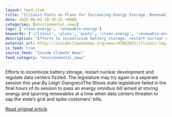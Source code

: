 ```yaml
---
layout: feed_item
title: "Illinois Punts on Plans for Increasing Energy Storage, Renewables"
date: 2025-06-03 18:29:25 +0000
categories: [environmental_news]
tags: ['clean-energy', 'renewable-energy']
keywords: ['illinois', 'plans', 'punts', 'clean-energy', 'renewable-energy']
description: "Efforts to incentivize battery storage, restart nuclear development and regulate data centers fizzled"
external_url: https://insideclimatenews.org/news/03062025/illinois-legislature-punts-energy-storage-renewables-plans/
is_feed: true
source_feed: "Inside Climate News"
feed_category: "environmental_news"
---
```


Efforts to incentivize battery storage, restart nuclear development and regulate data centers fizzled. The legislature may try again in a separate session this year.By Leigh GiangrecoThe Illinois state legislature failed in the final hours of its session to pass an energy omnibus bill aimed at storing energy and spurring renewables at a time when data centers threaten to sap the state’s grid and spike customers’ bills.

[Read original article](https://insideclimatenews.org/news/03062025/illinois-legislature-punts-energy-storage-renewables-plans/)
